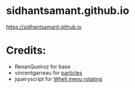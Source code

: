 # sidhantsamant.github.io
https://sidhantsamant.github.io

# Credits:
- RenanQueiroz for base
- vincentgarreau for [particles](https://vincentgarreau.com/particles.js)
- jqueryscript for [Whell menu rotating](https://www.jqueryscript.net/menu/Ferris-Wheel-style-Rotating-Menu-with-jQuery-CSS3.html)
